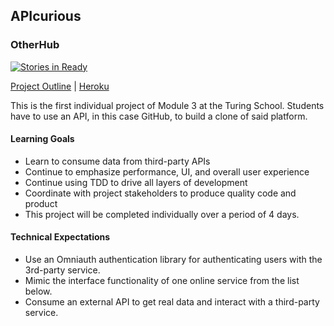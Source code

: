 ## APIcurious
### OtherHub

[![Stories in Ready](https://badge.waffle.io/Dmitry1007/instabam.svg?label=ready&title=Ready)](http://waffle.io/Dmitry1007/instabam)

[Project Outline](https://github.com/turingschool/lesson_plans/blob/master/ruby_03-professional_rails_applications/apicurious.md#technical-expectations) | [Heroku](https://surfiando.herokuapp.com)

This is the first individual project of Module 3 at the Turing School. Students have to
use an API, in this case GitHub, to build a clone of said platform.

#### Learning Goals

* Learn to consume data from third-party APIs
* Continue to emphasize performance, UI, and overall user experience
* Continue using TDD to drive all layers of development
* Coordinate with project stakeholders to produce quality code and product
* This project will be completed individually over a period of 4 days.

#### Technical Expectations

* Use an Omniauth authentication library for authenticating users with the 3rd-party service.
* Mimic the interface functionality of one online service from the list below.
* Consume an external API to get real data and interact with a third-party service.
